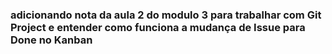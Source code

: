 ### adicionando nota da aula 2 do modulo 3 para trabalhar com Git Project e entender como funciona a mudança de Issue para Done no Kanban